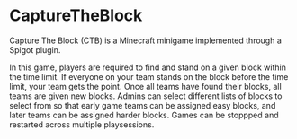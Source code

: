 # CaptureTheBlock

Capture The Block (CTB) is a Minecraft minigame implemented through a Spigot plugin.

In this game, players are required to find and stand on a given block within the time limit. If everyone on your team stands on the block before the time limit, your team gets the point. Once all teams have found their blocks, all teams are given new blocks. Admins can select different lists of blocks to select from so that early game teams can be assigned easy blocks, and later teams can be assigned harder blocks. Games can be stoppped and restarted across multiple playsessions.
